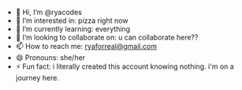 - 👋 Hi, I’m @ryacodes
- 👀 I’m interested in: pizza right now
- 🌱 I’m currently learning: everything
- 💞️ I’m looking to collaborate on: u can collaborate here??
- 📫 How to reach me: ryaforreal@gmail.com
- 😄 Pronouns: she/her
- ⚡ Fun fact: i literally created this account knowing nothing. i'm on a journey here.

<!---
ryacodes/ryacodes is a ✨ special ✨ repository because its `README.md` (this file) appears on your GitHub profile.
You can click the Preview link to take a look at your changes.
--->
